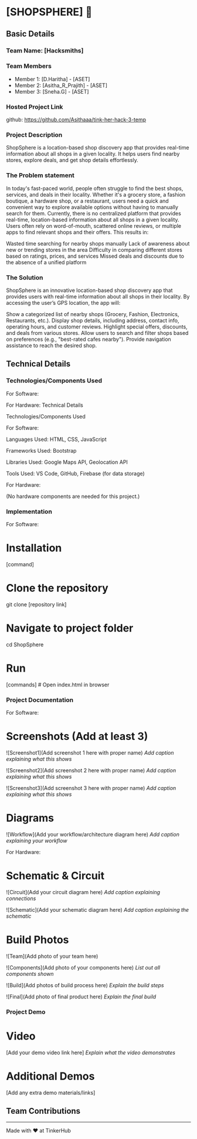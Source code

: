# [SHOPSPHERE] 🎯


## Basic Details
### Team Name: [Hacksmiths]


### Team Members
- Member 1: [D.Haritha] - [ASET]
- Member 2: [Asitha_R_Prajith] - [ASET]
- Member 3: [Sneha.G] - [ASET]

### Hosted Project Link
github: https://github.com/Asithaaa/tink-her-hack-3-temp

### Project Description
ShopSphere is a location-based shop discovery app that provides real-time information about all shops in a given locality. It helps users find nearby stores, explore deals, and get shop details effortlessly.

### The Problem statement
In today's fast-paced world, people often struggle to find the best shops, services, and deals in their locality. Whether it's a grocery store, a fashion boutique, a hardware shop, or a restaurant, users need a quick and convenient way to explore available options without having to manually search for them.
Currently, there is no centralized platform that provides real-time, location-based information about all shops in a given locality. Users often rely on word-of-mouth, scattered online reviews, or multiple apps to find relevant shops and their offers. This results in:

Wasted time searching for nearby shops manually
Lack of awareness about new or trending stores in the area
Difficulty in comparing different stores based on ratings, prices, and services
Missed deals and discounts due to the absence of a unified platform

### The Solution
ShopSphere is an innovative location-based shop discovery app that provides users with real-time information about all shops in their locality. By accessing the user’s GPS location, the app will:

Show a categorized list of nearby shops (Grocery, Fashion, Electronics, Restaurants, etc.).
Display shop details, including address, contact info, operating hours, and customer reviews.
Highlight special offers, discounts, and deals from various stores.
Allow users to search and filter shops based on preferences (e.g., "best-rated cafes nearby").
Provide navigation assistance to reach the desired shop.

## Technical Details
### Technologies/Components Used
For Software:

For Hardware:
Technical Details

Technologies/Components Used

For Software:

Languages Used: HTML, CSS, JavaScript

Frameworks Used: Bootstrap

Libraries Used: Google Maps API, Geolocation API

Tools Used: VS Code, GitHub, Firebase (for data storage)

For Hardware:

(No hardware components are needed for this project.)
### Implementation
For Software:
# Installation
[command]
# Clone the repository
git clone [repository link]

# Navigate to project folder
cd ShopSphere

# Run
[commands] # Open index.html in browser

### Project Documentation
For Software:

# Screenshots (Add at least 3)
![Screenshot1](Add screenshot 1 here with proper name)
*Add caption explaining what this shows*

![Screenshot2](Add screenshot 2 here with proper name)
*Add caption explaining what this shows*

![Screenshot3](Add screenshot 3 here with proper name)
*Add caption explaining what this shows*

# Diagrams
![Workflow](Add your workflow/architecture diagram here)
*Add caption explaining your workflow*

For Hardware:

# Schematic & Circuit
![Circuit](Add your circuit diagram here)
*Add caption explaining connections*

![Schematic](Add your schematic diagram here)
*Add caption explaining the schematic*

# Build Photos
![Team](Add photo of your team here)


![Components](Add photo of your components here)
*List out all components shown*

![Build](Add photos of build process here)
*Explain the build steps*

![Final](Add photo of final product here)
*Explain the final build*

### Project Demo
# Video
[Add your demo video link here]
*Explain what the video demonstrates*

# Additional Demos
[Add any extra demo materials/links]

## Team Contributions

---
Made with ❤️ at TinkerHub

